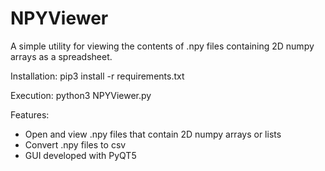 # NPYViewer
A simple utility for viewing the contents of .npy files containing 2D numpy arrays as a spreadsheet.

Installation:
pip3 install -r requirements.txt

Execution:
python3 NPYViewer.py

Features:
* Open and view .npy files that contain 2D numpy arrays or lists
* Convert .npy files to csv
* GUI developed with PyQT5
